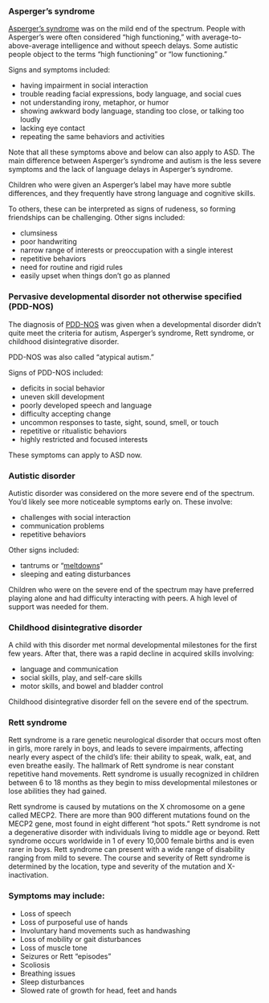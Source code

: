 
### Asperger’s syndrome

[Asperger’s syndrome](https://www.healthline.com/health/asperger-syndrome) was on the mild end of the spectrum. People with Asperger’s were often considered “high functioning,” with average-to-above-average intelligence and without speech delays. Some autistic people object to the terms “high functioning” or “low functioning.”

Signs and symptoms included:

- having impairment in social interaction
- trouble reading facial expressions, body language, and social cues
- not understanding irony, metaphor, or humor
- showing awkward body language, standing too close, or talking too loudly
- lacking eye contact
- repeating the same behaviors and activities

Note that all these symptoms above and below can also apply to ASD. The main difference between Asperger’s syndrome and autism is the less severe symptoms and the lack of language delays in Asperger’s syndrome.

Children who were given an Asperger’s label may have more subtle differences, and they frequently have strong language and cognitive skills.

To others, these can be interpreted as signs of rudeness, so forming friendships can be challenging. Other signs included:

- clumsiness
- poor handwriting
- narrow range of interests or preoccupation with a single interest
- repetitive behaviors
- need for routine and rigid rules
- easily upset when things don’t go as planned

### Pervasive developmental disorder not otherwise specified (PDD-NOS)

The diagnosis of [PDD-NOS](https://www.healthline.com/health/autism/pdd-nos) was given when a developmental disorder didn’t quite meet the criteria for autism, Asperger’s syndrome, Rett syndrome, or childhood disintegrative disorder.

PDD-NOS was also called “atypical autism.”

Signs of PDD-NOS included:

- deficits in social behavior
- uneven skill development
- poorly developed speech and language
- difficulty accepting change
- uncommon responses to taste, sight, sound, smell, or touch
- repetitive or ritualistic behaviors
- highly restricted and focused interests

These symptoms can apply to ASD now.

### Autistic disorder

Autistic disorder was considered on the more severe end of the spectrum. You’d likely see more noticeable symptoms early on. These involve:

- challenges with social interaction
- communication problems
- repetitive behaviors

Other signs included:

- tantrums or “[meltdowns](https://www.healthline.com/health/autism/what-to-do-autism-meltdown)“
- sleeping and eating disturbances

Children who were on the severe end of the spectrum may have preferred playing alone and had difficulty interacting with peers. A high level of support was needed for them.

### Childhood disintegrative disorder

A child with this disorder met normal developmental milestones for the first few years. After that, there was a rapid decline in acquired skills involving:

- language and communication
- social skills, play, and self-care skills
- motor skills, and bowel and bladder control

Childhood disintegrative disorder fell on the severe end of the spectrum.

### Rett syndrome

Rett syndrome is a rare genetic neurological disorder that occurs most often in girls, more rarely in boys, and leads to severe impairments, affecting nearly every aspect of the child’s life: their ability to speak, walk, eat, and even breathe easily. The hallmark of Rett syndrome is near constant repetitive hand movements. Rett syndrome is usually recognized in children between 6 to 18 months as they begin to miss developmental milestones or lose abilities they had gained.

Rett syndrome is caused by mutations on the X chromosome on a gene called MECP2. There are more than 900 different mutations found on the MECP2 gene, most found in eight different “hot spots.” Rett syndrome is not a degenerative disorder with individuals living to middle age or beyond. Rett syndrome occurs worldwide in 1 of every 10,000 female births and is even rarer in boys. Rett syndrome can present with a wide range of disability ranging from mild to severe. The course and severity of Rett syndrome is determined by the location, type and severity of the mutation and X-inactivation.

### Symptoms may include:

- Loss of speech
- Loss of purposeful use of hands
- Involuntary hand movements such as handwashing
- Loss of mobility or gait disturbances
- Loss of muscle tone
- Seizures or Rett “episodes”
- Scoliosis
- Breathing issues
- Sleep disturbances
- Slowed rate of growth for head, feet and hands